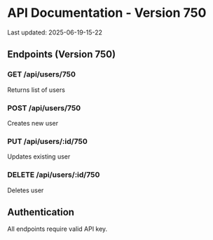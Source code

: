 # API Documentation - Version 750
Last updated: 2025-06-19-15-22

## Endpoints (Version 750)

### GET /api/users/750
Returns list of users

### POST /api/users/750
Creates new user

### PUT /api/users/:id/750
Updates existing user

### DELETE /api/users/:id/750
Deletes user

## Authentication
All endpoints require valid API key.
